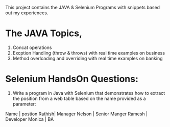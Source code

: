 This project contains the JAVA & Selenium Programs with snippets based out my experiences.

The JAVA Topics,
===============

1. Concat operations
2. Excption Handling (throw & throws) with real time examples on business
3. Method overloading and overriding with real time examples on banking


Selenium HandsOn Questions:
==========================

1. Write a program in Java with Selenium that demonstrates how to extract the position from a web table based on the name provided as a parameter:

Name | postion
Rathish| Manager
Nelson | Senior Manger
Ramesh | Developer
Monica | BA


